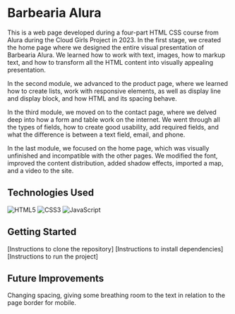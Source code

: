 # Barbearia Alura

This is a web page developed during a four-part HTML CSS course from Alura during the Cloud Girls Project in 2023. In the first stage, we created the home page where we designed the entire visual presentation of Barbearia Alura. We learned how to work with text, images, how to markup text, and how to transform all the HTML content into visually appealing presentation.

In the second module, we advanced to the product page, where we learned how to create lists, work with responsive elements, as well as display line and display block, and how HTML and its spacing behave.

In the third module, we moved on to the contact page, where we delved deep into how a form and table work on the internet. We went through all the types of fields, how to create good usability, add required fields, and what the difference is between a text field, email, and phone.

In the last module, we focused on the home page, which was visually unfinished and incompatible with the other pages. We modified the font, improved the content distribution, added shadow effects, imported a map, and a video to the site.


## Technologies Used

![HTML5](https://img.shields.io/badge/HTML5-E34F26?style=for-the-badge&logo=html5&logoColor=white)
![CSS3](https://img.shields.io/badge/CSS3-1572B6?style=for-the-badge&logo=css3&logoColor=white)
![JavaScript](https://img.shields.io/badge/javascript-%23323330.svg?style=for-the-badge&logo=javascript&logoColor=%23F7DF1E)

<!-- ## Features -->


## Getting Started

[Instructions to clone the repository]
[Instructions to install dependencies]
[Instructions to run the project]

<!-- ## Demo -->


## Future Improvements

Changing spacing, giving some breathing room to the text in relation to the page border for mobile.






